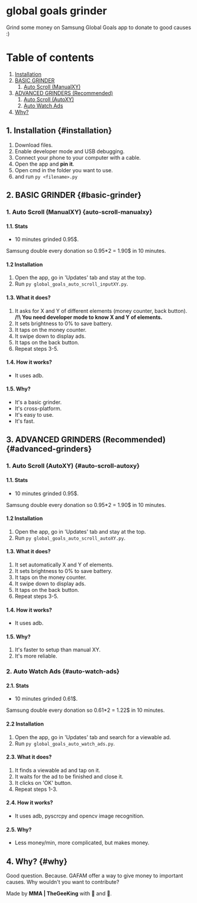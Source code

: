 # global goals grinder

Grind some money on Samsung Global Goals app to donate to good causes :)

# Table of contents

1. [Installation](#installation)
2. [BASIC GRINDER](#basic-grinder)
   1. [Auto Scroll (ManualXY)](#auto-scroll-manualxy)
3. [ADVANCED GRINDERS (Recommended)](#advanced-grinder)
   1. [Auto Scroll (AutoXY)](#auto-scroll-autoxy)
   2. [Auto Watch Ads](#auto-watch-ads)
4. [Why?](#why)

## 1. Installation {#installation}

1. Download files.
2. Enable developer mode and USB debugging.
3. Connect your phone to your computer with a cable.
4. Open the app and **pin it**.
5. Open cmd in the folder you want to use.
6. and run `py <filename>.py`

## 2. BASIC GRINDER {#basic-grinder}

### 1. Auto Scroll (ManualXY) {auto-scroll-manualxy}

#### 1.1. Stats

- 10 minutes grinded 0.95$.

Samsung double every donation so 0.95\*2 = 1.90$ in 10 minutes.

#### 1.2 Installation

1. Open the app, go in 'Updates' tab and stay at the top.
2. Run `py global_goals_auto_scroll_inputXY.py`.

#### 1.3. What it does?

1.  It asks for X and Y of different elements (money counter, back button). **/!\ You need developer mode to know X and Y of elements.**
2.  It sets brightness to 0% to save battery.
3.  It taps on the money counter.
4.  It swipe down to display ads.
5.  It taps on the back button.
6.  Repeat steps 3-5.

#### 1.4. How it works?

- It uses adb.

#### 1.5. Why?

- It's a basic grinder.
- It's cross-platform.
- It's easy to use.
- It's fast.

## 3. ADVANCED GRINDERS (Recommended) {#advanced-grinders}

### 1. Auto Scroll (AutoXY) {#auto-scroll-autoxy}

#### 1.1. Stats

- 10 minutes grinded 0.95$.

Samsung double every donation so 0.95\*2 = 1.90$ in 10 minutes.

#### 1.2 Installation

1. Open the app, go in 'Updates' tab and stay at the top.
2. Run `py global_goals_auto_scroll_autoXY.py`.

#### 1.3. What it does?

1.  It set automatically X and Y of elements.
2.  It sets brightness to 0% to save battery.
3.  It taps on the money counter.
4.  It swipe down to display ads.
5.  It taps on the back button.
6.  Repeat steps 3-5.

#### 1.4. How it works?

- It uses adb.

#### 1.5. Why?

1.  It's faster to setup than manual XY.
2.  It's more reliable.

### 2. Auto Watch Ads {#auto-watch-ads}

#### 2.1. Stats

- 10 minutes grinded 0.61$.

Samsung double every donation so 0.61\*2 = 1.22$ in 10 minutes.

#### 2.2 Installation

1. Open the app, go in 'Updates' tab and search for a viewable ad.
2. Run `py global_goals_auto_watch_ads.py`.

#### 2.3. What it does?

1.  It finds a viewable ad and tap on it.
2.  It waits for the ad to be finished and close it.
3.  It clicks on 'OK' button.
4.  Repeat steps 1-3.

#### 2.4. How it works?

- It uses adb, pyscrcpy and opencv image recognition.

#### 2.5. Why?

- Less money/min, more complicated, but makes money.

## 4. Why? {#why}

Good question. Because. GAFAM offer a way to give money to important causes. Why wouldn't you want to contribute?

Made by **MMA | TheGeeKing** with 🧀 and 🍪.
